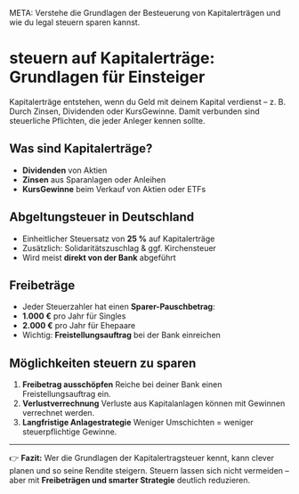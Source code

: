 META: Verstehe die Grundlagen der Besteuerung von Kapitalerträgen und wie du legal steuern sparen kannst.

# steuern auf Kapitalerträge: Grundlagen für Einsteiger

Kapitalerträge entstehen, wenn du Geld mit deinem Kapital verdienst – z. B. Durch Zinsen, Dividenden oder KursGewinne. Damit verbunden sind steuerliche Pflichten, die jeder Anleger kennen sollte.

## Was sind Kapitalerträge?
- **Dividenden** von Aktien 
- **Zinsen** aus Sparanlagen oder Anleihen 
- **KursGewinne** beim Verkauf von Aktien oder ETFs 

## Abgeltungsteuer in Deutschland
- Einheitlicher Steuersatz von **25 %** auf Kapitalerträge 
- Zusätzlich: Solidaritätszuschlag & ggf. Kirchensteuer 
- Wird meist **direkt von der Bank** abgeführt 

## Freibeträge
- Jeder Steuerzahler hat einen **Sparer-Pauschbetrag**: 
 - **1.000 €** pro Jahr für Singles 
 - **2.000 €** pro Jahr für Ehepaare 
- Wichtig: **Freistellungsauftrag** bei der Bank einreichen 

## Möglichkeiten steuern zu sparen
1. **Freibetrag ausschöpfen** 
 Reiche bei deiner Bank einen Freistellungsauftrag ein. 
2. **Verlustverrechnung** 
 Verluste aus Kapitalanlagen können mit Gewinnen verrechnet werden. 
3. **Langfristige Anlagestrategie** 
 Weniger Umschichten = weniger steuerpflichtige Gewinne. 

---

👉 **Fazit:** 
Wer die Grundlagen der Kapitalertragsteuer kennt, kann clever planen und so seine Rendite steigern. 
Steuern lassen sich nicht vermeiden – aber mit **Freibeträgen und smarter Strategie** deutlich reduzieren.
